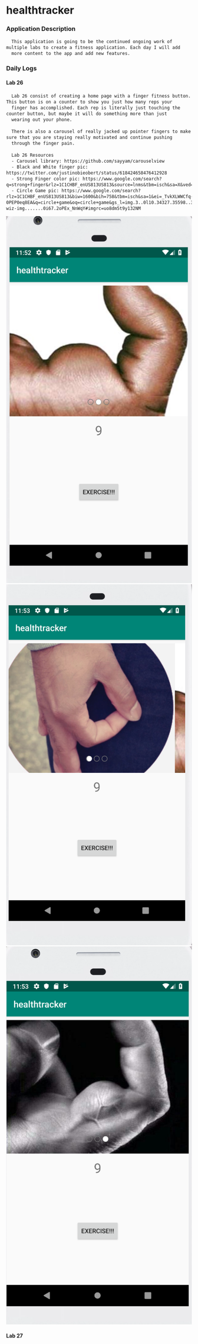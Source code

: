 # healthtracker

### Application Description
      This application is going to be the continued ongoing work of multiple labs to create a fitness application. Each day I will add 
      more content to the app and add new features.
      
### Daily Logs

#### Lab 26
      Lab 26 consist of creating a home page with a finger fitness button. This button is on a counter to show you just how many reps your
      finger has accomplished. Each rep is literally just touching the counter button, but maybe it will do something more than just
      wearing out your phone.
      
      There is also a carousel of really jacked up pointer fingers to make sure that you are staying really motivated and continue pushing
      through the finger pain.
      
      Lab 26 Resources
      - Carousel library: https://github.com/sayyam/carouselview
      - Black and White finger pic: https://twitter.com/justinobieobert/status/618424658476412928
      - Strong Finger color pic: https://www.google.com/search?q=strong+finger&rlz=1C1CHBF_enUS813US813&source=lnms&tbm=isch&sa=X&ved=0ahUKEwjT8fShma3iAhVJFjQIHXtdAcEQ_AUIDigB&biw=819&bih=673#imgrc=kJKKEeX6Siu0UM:
      - Circle Game pic: https://www.google.com/search?rlz=1C1CHBF_enUS813US813&biw=1600&bih=758&tbm=isch&sa=1&ei=_TvkXLWWCfq-0PEP0eq8EA&q=circle+game&oq=circle+game&gs_l=img.3..0l10.34327.35598..35712...0.0..0.66.591.11......1....1..gws-wiz-img.......0i67.2oPEx_NnWqY#imgrc=uo8dm5t9y132NM
      
![screenshot1](/screenshots/lab26/screenshot1.png)
![screenshot2](/screenshots/lab26/screenshot2.png)
![screenshot3](/screenshots/lab26/screenshot3.png)

    
#### Lab 27
